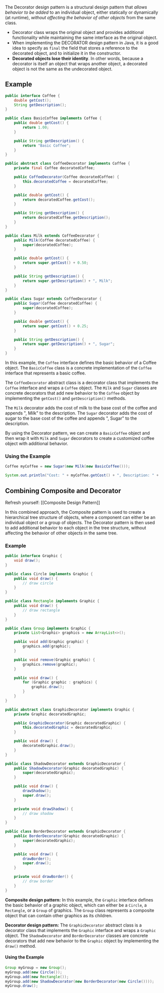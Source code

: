 The Decorator design pattern is a structural design pattern that *allows behavior to be added* to an individual object, either statically or dynamically (at runtime), *without affecting the behavior of other objects* from the same class. 

- Decorator class wraps the original object and provides additional functionality while maintaining the same interface as the original object.
- When implementing the DECORATOR design pattern in Java, it is a good idea to specify as `final` the field that stores a reference to the decorated object, and to initialize it in the constructor.
- **Decorated objects lose their identity**. In other words, because a decorator is itself an object that wraps another object, a decorated object is not the same as the undecorated object.

## Example
```java
public interface Coffee {
    double getCost();
    String getDescription();
}

public class BasicCoffee implements Coffee {
    public double getCost() {
        return 1.00;
    }

    public String getDescription() {
        return "Basic Coffee";
    }
}

public abstract class CoffeeDecorator implements Coffee {
    private final Coffee decoratedCoffee;

    public CoffeeDecorator(Coffee decoratedCoffee) {
        this.decoratedCoffee = decoratedCoffee;
    }

    public double getCost() {
        return decoratedCoffee.getCost();
    }

    public String getDescription() {
        return decoratedCoffee.getDescription();
    }
}

public class Milk extends CoffeeDecorator {
    public Milk(Coffee decoratedCoffee) {
        super(decoratedCoffee);
    }

    public double getCost() {
        return super.getCost() + 0.50;
    }

    public String getDescription() {
        return super.getDescription() + ", Milk";
    }
}

public class Sugar extends CoffeeDecorator {
    public Sugar(Coffee decoratedCoffee) {
        super(decoratedCoffee);
    }

    public double getCost() {
        return super.getCost() + 0.25;
    }

    public String getDescription() {
        return super.getDescription() + ", Sugar";
    }
}
```

In this example, the `Coffee` interface defines the basic behavior of a Coffee object. The `BasicCoffee` class is a concrete implementation of the `Coffee` interface that represents a basic coffee.

The `CoffeeDecorator` abstract class is a decorator class that implements the `Coffee` interface and wraps a `Coffee` object. The `Milk` and `Sugar` classes are concrete decorators that add new behavior to the `Coffee` object by implementing the `getCost()` and `getDescription()` methods.

The `Milk` decorator adds the cost of milk to the base cost of the coffee and appends ", Milk" to the description. The `Sugar` decorator adds the cost of sugar to the base cost of the coffee and appends ", Sugar" to the description.

By using the Decorator pattern, we can create a `BasicCoffee` object and then wrap it with `Milk` and `Sugar` decorators to create a customized coffee object with additional behavior.

### Using the Example
```java
Coffee myCoffee = new Sugar(new Milk(new BasicCoffee()));

System.out.println("Cost: " + myCoffee.getCost() + ", Description: " + myCoffee.getDescription());
```


## Combining Composite and Decorator
Refresh yourself: [[Composite Design Pattern]]

In this combined approach, the Composite pattern is used to create a hierarchical tree structure of objects, where a component can either be an individual object or a group of objects. The Decorator pattern is then used to add additional behavior to each object in the tree structure, without affecting the behavior of other objects in the same tree.

### Example

```java
public interface Graphic {
    void draw();
}

public class Circle implements Graphic {
    public void draw() {
        // draw circle
    }
}

public class Rectangle implements Graphic {
    public void draw() {
        // draw rectangle
    }
}

public class Group implements Graphic {
    private List<Graphic> graphics = new ArrayList<>();

    public void add(Graphic graphic) {
        graphics.add(graphic);
    }

    public void remove(Graphic graphic) {
        graphics.remove(graphic);
    }

    public void draw() {
        for (Graphic graphic : graphics) {
            graphic.draw();
        }
    }
}

public abstract class GraphicDecorator implements Graphic {
    private Graphic decoratedGraphic;

    public GraphicDecorator(Graphic decoratedGraphic) {
        this.decoratedGraphic = decoratedGraphic;
    }

    public void draw() {
        decoratedGraphic.draw();
    }
}

public class ShadowDecorator extends GraphicDecorator {
    public ShadowDecorator(Graphic decoratedGraphic) {
        super(decoratedGraphic);
    }

    public void draw() {
        drawShadow();
        super.draw();
    }

    private void drawShadow() {
        // draw shadow
    }
}

public class BorderDecorator extends GraphicDecorator {
    public BorderDecorator(Graphic decoratedGraphic) {
        super(decoratedGraphic);
    }

    public void draw() {
        drawBorder();
        super.draw();
    }

    private void drawBorder() {
        // draw border
    }
}

```

**Composite design pattern:** In this example, the `Graphic` interface defines the basic behavior of a graphic object, which can either be a `Circle`, a `Rectangle`, or a `Group` of graphics. The `Group` class represents a composite object that can contain other graphics as its children.

**Decorator design pattern:** The `GraphicDecorator` abstract class is a decorator class that implements the `Graphic` interface and wraps a `Graphic` object. The `ShadowDecorator` and `BorderDecorator` classes are concrete decorators that add new behavior to the `Graphic` object by implementing the `draw()` method.

#### Using the Example

```java
Group myGroup = new Group();
myGroup.add(new Circle());
myGroup.add(new Rectangle());
myGroup.add(new ShadowDecorator(new BorderDecorator(new Circle())));
myGroup.draw();
```
